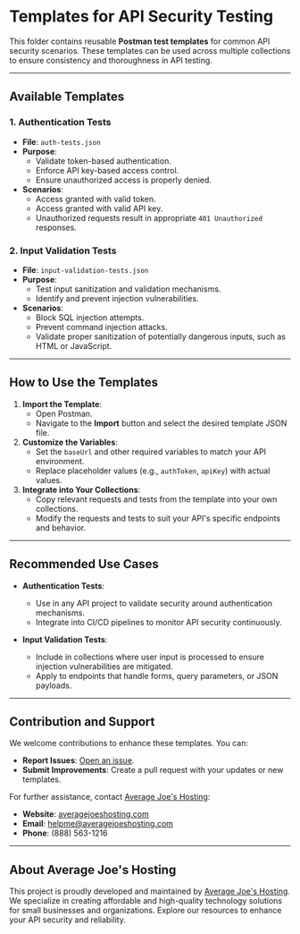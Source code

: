 # Templates for API Security Testing

This folder contains reusable **Postman test templates** for common API security scenarios. These templates can be used across multiple collections to ensure consistency and thoroughness in API testing.

---

## Available Templates

### **1. Authentication Tests**
- **File**: `auth-tests.json`
- **Purpose**:
  - Validate token-based authentication.
  - Enforce API key-based access control.
  - Ensure unauthorized access is properly denied.
- **Scenarios**:
  - Access granted with valid token.
  - Access granted with valid API key.
  - Unauthorized requests result in appropriate `401 Unauthorized` responses.

### **2. Input Validation Tests**
- **File**: `input-validation-tests.json`
- **Purpose**:
  - Test input sanitization and validation mechanisms.
  - Identify and prevent injection vulnerabilities.
- **Scenarios**:
  - Block SQL injection attempts.
  - Prevent command injection attacks.
  - Validate proper sanitization of potentially dangerous inputs, such as HTML or JavaScript.

---

## How to Use the Templates

1. **Import the Template**:
   - Open Postman.
   - Navigate to the **Import** button and select the desired template JSON file.
2. **Customize the Variables**:
   - Set the `baseUrl` and other required variables to match your API environment.
   - Replace placeholder values (e.g., `authToken`, `apiKey`) with actual values.
3. **Integrate into Your Collections**:
   - Copy relevant requests and tests from the template into your own collections.
   - Modify the requests and tests to suit your API's specific endpoints and behavior.

---

## Recommended Use Cases

- **Authentication Tests**:
  - Use in any API project to validate security around authentication mechanisms.
  - Integrate into CI/CD pipelines to monitor API security continuously.

- **Input Validation Tests**:
  - Include in collections where user input is processed to ensure injection vulnerabilities are mitigated.
  - Apply to endpoints that handle forms, query parameters, or JSON payloads.

---

## Contribution and Support

We welcome contributions to enhance these templates. You can:
- **Report Issues**: [Open an issue](https://github.com/AverageJoesHosting/CyberSecurity-OWASPTop10-Postman-Collections/issues).
- **Submit Improvements**: Create a pull request with your updates or new templates.

For further assistance, contact [Average Joe's Hosting](https://averagejoeshosting.com/):
- **Website**: [averagejoeshosting.com](https://averagejoeshosting.com/)
- **Email**: [helpme@averagejoeshosting.com](mailto:helpme@averagejoeshosting.com)
- **Phone**: (888) 563-1216

---

## About Average Joe's Hosting

This project is proudly developed and maintained by [Average Joe's Hosting](https://averagejoeshosting.com/). We specialize in creating affordable and high-quality technology solutions for small businesses and organizations. Explore our resources to enhance your API security and reliability.

